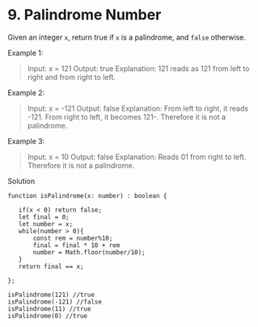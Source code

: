 # 9. Palindrome Number

Given an integer `x`, return true if `x` is a palindrome, and `false` otherwise.

Example 1:

> Input: x = 121
> Output: true
> Explanation: 121 reads as 121 from left to right and from right to left.

Example 2:
> Input: x = -121
> Output: false
> Explanation: From left to right, it reads -121. From right to left, it becomes 121-. Therefore it is not a palindrome.

Example 3:

> Input: x = 10
> Output: false
> Explanation: Reads 01 from right to left. Therefore it is not a palindrome.

Solution

```
function isPalindrome(x: number) : boolean {

   if(x < 0) return false;
   let final = 0;
   let number = x;
   while(number > 0){
       const rem = number%10;
       final = final * 10 + rem
       number = Math.floor(number/10);
   }
   return final == x;
  
};

isPalindrome(121) //true
isPalindrome(-121) //false
isPalindrome(11) //true
isPalindrome(0) //true
```